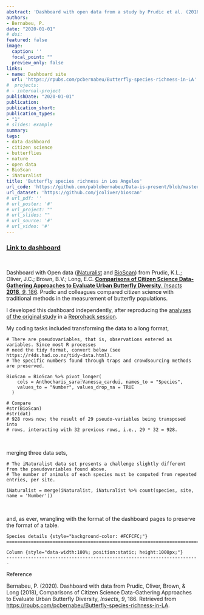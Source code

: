 ```yaml
---
abstract: 'Dashboard with open data from a study by Prudic et al. (2018), that compares citizen science with traditional methods in butterfly sampling. Coding tasks included long-transforming, merging, and as ever, wrangling with a table.'
authors:
- Bernabeu, P.
date: "2020-01-01"
# doi:
featured: false
image:
  caption: ''
  focal_point: ""
  preview_only: false
links:
- name: Dashboard site
  url: 'https://rpubs.com/pcbernabeu/Butterfly-species-richness-in-LA'
#  projects:
# - internal-project
publishDate: "2020-01-01"
publication:
publication_short:
publication_types:
- "1"
# slides: example
summary: 
tags:
- data dashboard
- citizen science
- butterflies
- nature
- open data
- BioScan
- iNaturalist
title: 'Butterfly species richness in Los Angeles'
url_code: 'https://github.com/pablobernabeu/Data-is-present/blob/master/examples-documents-dashboards/Dashboards/Flexdashboard/Butterfly-species-richness-in-LA.Rmd'
url_dataset: 'https://github.com/jcoliver/bioscan'
# url_pdf: ''
# url_poster: '#'
# url_project: ""
# url_slides: ""
# url_source: '#'
# url_video: '#'
---
```



### [Link to dashboard](/dashboards/Butterfly-species-richness-in-LA/d.html)

<br>

Dashboard with Open data</a> (<a href='https://github.com/jcoliver/bioscan/blob/master/data/iNaturalist-clean-reduced.csv' target="_blank">iNaturalist</a> and <a href='https://github.com/jcoliver/bioscan/blob/master/data/BioScanDataComplete.csv' target="_blank">BioScan</a>) from Prudic, K.L.; Oliver, J.C.; Brown, B.V.; Long, E.C. <a href='https://doi.org/10.3390/insects9040186' target="_blank"> **Comparisons of Citizen Science Data-Gathering Approaches to Evaluate Urban Butterfly Diversity**. *Insects* **2018**, *9*, 186</a>. Prudic and colleagues compared citizen science with traditional methods in the measurement of butterfly populations.

I developed this dashboard independently, after reproducing the [analyses of the original study](https://github.com/jcoliver/bioscan) in a [Reprohack session](https://github.com/reprohack/reprohack-hq/blob/master/README.md). 

My coding tasks included transforming the data to a long format,

```
# There are pseudovariables, that is, observations entered as variables. Since most R processes 
# need the tidy format, convert below (see https://r4ds.had.co.nz/tidy-data.html).
# The specific numbers found through traps and crowdsourcing methods are preserved.

BioScan = BioScan %>% pivot_longer(
    cols = Anthocharis_sara:Vanessa_cardui, names_to = "Species",
    values_to = "Number", values_drop_na = TRUE
  )

# Compare
#str(BioScan)
#str(dat)
# 928 rows now; the result of 29 pseudo-variables being transposed into
# rows, interacting with 32 previous rows, i.e., 29 * 32 = 928.

```

<br>

merging three data sets, 

```
# The iNaturalist data set presents a challenge slightly different from the pseudovariables found above.
# The number of animals of each species must be computed from repeated entries, per site.

iNaturalist = merge(iNaturalist, iNaturalist %>% count(species, site, name = 'Number'))

```

<br>

and, as ever, wrangling with the format of the dashboard pages to preserve the format of a table.

```
Species details {style="background-color: #FCFCFC;"}
=======================================================================

Column {style="data-width:100%; position:static; height:1000px;"}
-----------------------------------------------------------------------

```


Reference

Bernabeu, P. (2020). Dashboard with data from Prudic, Oliver, Brown, & Long (2018), Comparisons of Citizen Science Data-Gathering Approaches to Evaluate Urban Butterfly Diversity, *Insects*, *9*, 186. Retrieved from https://rpubs.com/pcbernabeu/Butterfly-species-richness-in-LA.
